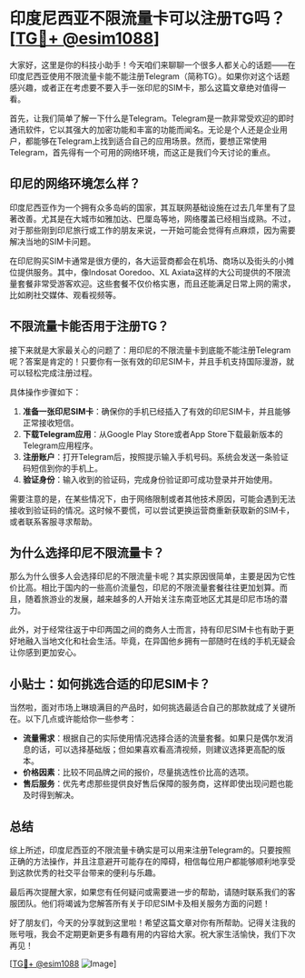 # 印度尼西亚不限流量卡可以注册TG吗？[[TG💪+ @esim1088](https://t.me/s/esim1088)]

大家好，这里是你的科技小助手！今天咱们来聊聊一个很多人都关心的话题——在印度尼西亚使用不限流量卡能不能注册Telegram（简称TG）。如果你对这个话题感兴趣，或者正在考虑要不要入手一张印尼的SIM卡，那么这篇文章绝对值得一看。

首先，让我们简单了解一下什么是Telegram。Telegram是一款非常受欢迎的即时通讯软件，它以其强大的加密功能和丰富的功能而闻名。无论是个人还是企业用户，都能够在Telegram上找到适合自己的应用场景。然而，要想正常使用Telegram，首先得有一个可用的网络环境，而这正是我们今天讨论的重点。

## 印尼的网络环境怎么样？

印度尼西亚作为一个拥有众多岛屿的国家，其互联网基础设施在过去几年里有了显著改善。尤其是在大城市如雅加达、巴厘岛等地，网络覆盖已经相当成熟。不过，对于那些刚到印尼旅行或工作的朋友来说，一开始可能会觉得有点麻烦，因为需要解决当地的SIM卡问题。

在印尼购买SIM卡通常是很方便的，各大运营商都会在机场、商场以及街头的小摊位提供服务。其中，像Indosat Ooredoo、XL Axiata这样的大公司提供的不限流量套餐非常受游客欢迎。这些套餐不仅价格实惠，而且还能满足日常上网的需求，比如刷社交媒体、观看视频等。

## 不限流量卡能否用于注册TG？

接下来就是大家最关心的问题了：用印尼的不限流量卡到底能不能注册Telegram呢？答案是肯定的！只要你有一张有效的印尼SIM卡，并且手机支持国际漫游，就可以轻松完成注册过程。

具体操作步骤如下：

1. **准备一张印尼SIM卡**：确保你的手机已经插入了有效的印尼SIM卡，并且能够正常接收短信。
2. **下载Telegram应用**：从Google Play Store或者App Store下载最新版本的Telegram应用程序。
3. **注册账户**：打开Telegram后，按照提示输入手机号码。系统会发送一条验证码短信到你的手机上。
4. **验证身份**：输入收到的验证码，完成身份验证即可成功登录并开始使用。

需要注意的是，在某些情况下，由于网络限制或者其他技术原因，可能会遇到无法接收到验证码的情况。这时候不要慌，可以尝试更换运营商重新获取新的SIM卡，或者联系客服寻求帮助。

## 为什么选择印尼不限流量卡？

那么为什么很多人会选择印尼的不限流量卡呢？其实原因很简单，主要是因为它性价比高。相比于国内的一些高价流量包，印尼的不限流量套餐往往更加划算。而且，随着旅游业的发展，越来越多的人开始关注东南亚地区尤其是印尼市场的潜力。

此外，对于经常往返于中印两国之间的商务人士而言，持有印尼SIM卡也有助于更好地融入当地文化和社会生活。毕竟，在异国他乡拥有一部随时在线的手机无疑会让你感到更加安心。

## 小贴士：如何挑选合适的印尼SIM卡？

当然啦，面对市场上琳琅满目的产品时，如何挑选最适合自己的那款就成了关键所在。以下几点或许能给你一些参考：

- **流量需求**：根据自己的实际使用情况选择合适的流量套餐。如果只是偶尔发消息的话，可以选择基础版；但如果喜欢看高清视频，则建议选择更高配的版本。
- **价格因素**：比较不同品牌之间的报价，尽量挑选性价比高的选项。
- **售后服务**：优先考虑那些提供良好售后保障的服务商，这样即使出现问题也能及时得到解决。

## 总结

综上所述，印度尼西亚的不限流量卡确实是可以用来注册Telegram的。只要按照正确的方法操作，并且注意避开可能存在的障碍，相信每位用户都能够顺利地享受到这款优秀的社交平台带来的便利与乐趣。

最后再次提醒大家，如果您有任何疑问或需要进一步的帮助，请随时联系我们的客服团队。他们将竭诚为您解答所有关于印尼SIM卡及相关服务方面的问题！

好了朋友们，今天的分享就到这里啦！希望这篇文章对你有所帮助。记得关注我的账号哦，我会不定期更新更多有趣有用的内容给大家。祝大家生活愉快，我们下次再见！

[[TG💪+ @esim1088](https://t.me/s/esim1088) ![Image](https://i.postimg.cc/4NQfJmqS/Snipaste-2025-05-13-00-14-12.png)]